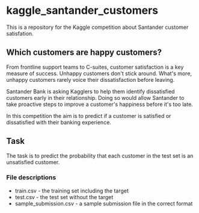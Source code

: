 # kaggle_santander_customers

This is a repository for the Kaggle competition about Santander customer satisfation.

## Which customers are happy customers?

From frontline support teams to C-suites, customer satisfaction is a key measure of success. Unhappy customers don't stick around. What's more, unhappy customers rarely voice their dissatisfaction before leaving.

Santander Bank is asking Kagglers to help them identify dissatisfied customers early in their relationship. Doing so would allow Santander to take proactive steps to improve a customer's happiness before it's too late.

In this competition the aim is to predict if a customer is satisfied or dissatisfied with their banking experience.

## Task

The task is to predict the probability that each customer in the test set is an unsatisfied customer.

### File descriptions

* train.csv - the training set including the target
* test.csv - the test set without the target
* sample_submission.csv - a sample submission file in the correct format
